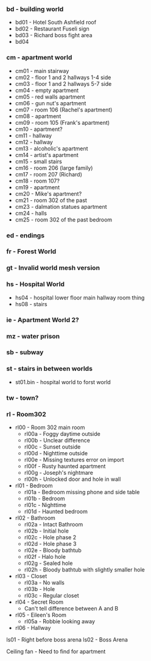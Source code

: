 ### bd - building world
* bd01 - Hotel South Ashfield roof
* bd02 - Restaurant Fuseli sign
* bd03 - Richard boss fight area
* bd04
### cm - apartment world
* cm01 - main stairway
* cm02 - floor 1 and 2 hallways 1-4 side
* cm03 - floor 1 and 2 hallways 5-7 side
* cm04 - empty apartment
* cm05 - red walls apartment
* cm06 - gun nut's apartment
* cm07 - room 106 (Rachel's apartment)
* cm08 - apartment
* cm09 - room 105 (Frank's apartment)
* cm10 - apartment?
* cm11 - hallway
* cm12 - hallway
* cm13 - alcoholic's apartment
* cm14 - artist's apartment
* cm15 - small stairs
* cm16 - room 206 (large family)
* cm17 - room 207 (Richard)
* cm18 - room 107?
* cm19 - apartment
* cm20 - Mike's apartment?
* cm21 - room 302 of the past
* cm23 - dalmation statues apartment
* cm24 - halls
* cm25 - room 302 of the past bedroom
### ed - endings
### fr - Forest World
### gt - Invalid world mesh version
### hs - Hospital World
* hs04 - hospital lower floor main hallway room thing
* hs08 - stairs
### ie - Apartment World 2?
### mz - water prison
### sb - subway
### st - stairs in between worlds
* st01.bin - hospital world to forst world
### tw - town?



### rl - Room302
* rl00 - Room 302 main room
  * rl00a - Foggy daytime outside
  * rl00b - Unclear difference
  * rl00c - Sunset outside
  * rl00d - Nighttime outside
  * rl00e - Missing textures error on import
  * rl00f - Rusty haunted apartment
  * rl00g - Joseph's nightmare
  * rl00h - Unlocked door and hole in wall
* rl01 - Bedroom
  * rl01a - Bedroom missing phone and side table
  * rl01b - Bedroom
  * rl01c - Nighttime
  * rl01d - Haunted bedroom
* rl02 - Bathroom
  * rl02a - Intact Bathroom
  * rl02b - Initial hole
  * rl02c - Hole phase 2
  * rl02d - Hole phase 3
  * rl02e - Bloody bathtub
  * rl02f - Halo hole
  * rl02g - Sealed hole
  * rl02h - Bloody bathtub with slightly smaller hole
* rl03 - Closet
  * rl03a - No walls
  * rl03b - Hole
  * rl03c - Regular closet
* rl04 - Secret Room
  * Can't tell difference between A and B
* rl05 - Eileen's Room
  * rl05a - Robbie looking away
* rl06 - Hallway

ls01 - Right before boss arena
ls02 - Boss Arena

Ceiling fan - Need to find for apartment
